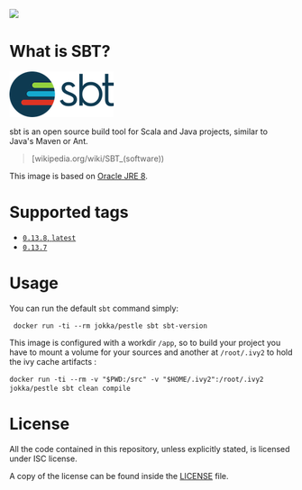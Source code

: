[![](https://badge.imagelayers.io/jokka/pestle:latest.svg)](https://imagelayers.io/?images=jokka/pestle:latest 'Get your own badge on imagelayers.io')

# What is SBT?

![logo](https://raw.githubusercontent.com/1science/docker-sbt/latest/logo.png)

sbt is an open source build tool for Scala and Java projects, similar to Java's Maven or Ant.

> [wikipedia.org/wiki/SBT_(software))

This image is based on [Oracle JRE 8](https://github.com/1science/docker-java/tree/oracle-jre-8).


# Supported tags

-	[`0.13.8`, `latest`](https://github.com/1science/docker-sbt/tree/0.13.8)
-	[`0.13.7`](https://github.com/1science/docker-sbt/tree/0.13.7)


# Usage

You can run the default `sbt` command simply:

```
 docker run -ti --rm jokka/pestle sbt sbt-version 
```

This image is configured with a workdir `/app`, so to build your project you have to mount a volume for your sources and another at `/root/.ivy2` to hold the ivy cache artifacts :

```
docker run -ti --rm -v "$PWD:/src" -v "$HOME/.ivy2":/root/.ivy2 jokka/pestle sbt clean compile
```


# License

All the code contained in this repository, unless explicitly stated, is
licensed under ISC license.

A copy of the license can be found inside the [LICENSE](LICENSE) file.
